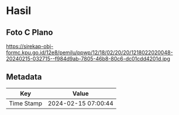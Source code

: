 # Hasil

## Foto C Plano

https://sirekap-obj-formc.kpu.go.id/12e8/pemilu/ppwp/12/18/02/20/20/1218022020048-20240215-032715--f984d9ab-7805-46b8-80c6-dc01cdd4201d.jpg


## Metadata

| Key        | Value               |
| ---------- | ------------------- |
| Time Stamp | 2024-02-15 07:00:44 |



